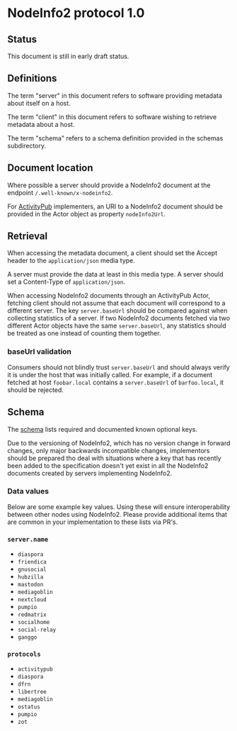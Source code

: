 # NodeInfo2 protocol 1.0

## Status

This document is still in early draft status.

## Definitions

The term "server" in this document refers to software providing metadata about itself on a host.

The term "client" in this document refers to software wishing to retrieve metadata about a host.

The term "schema" refers to a schema definition provided in the schemas subdirectory.

## Document location

Where possible a server should provide a NodeInfo2 document at the endpoint `/.well-known/x-nodeinfo2`.

For [ActivityPub](https://www.w3.org/TR/activitypub/) implementers, an URI to a NodeInfo2 document should be provided in the Actor object as property `nodeInfo2Url`.

## Retrieval

When accessing the metadata document, a client should set the Accept header to the `application/json` media type.

A server must provide the data at least in this media type. A server should set a Content-Type of `application/json`.

When accessing NodeInfo2 documents through an ActivityPub Actor, fetching client should not assume that each document will correspond to a different server. The key `server.baseUrl` should be compared against when collecting statistics of a server. If two NodeInfo2 documents fetched via two different Actor objects have the same `server.baseUrl`, any statistics should be treated as one instead of counting them together.

### baseUrl validation

Consumers should not blindly trust `server.baseUrl` and should always verify it is under the host that was initially called. For example, if a document fetched at host `foobar.local` contains a `server.baseUrl` of `barfoo.local`, it should be rejected.

## Schema

The [schema](https://github.com/jaywink/nodeinfo2/blob/master/schemas/1.0/schema.json) lists required and documented known optional keys.

Due to the versioning of NodeInfo2, which has no version change in forward changes, only major backwards incompatible changes, implementors should be prepared tho deal with situations where a key that has recently been added to the specification doesn't yet exist in all the NodeInfo2 documents created by servers implementing NodeInfo2.

### Data values

Below are some example key values. Using these will ensure interoperability between other nodes using NodeInfo2. Please provide additional items that are common in your implementation to these lists via PR's.

### `server.name`

* `diaspora`
* `friendica`
* `gnusocial`
* `hubzilla`
* `mastodon`
* `mediagoblin`
* `nextcloud`
* `pumpio`
* `redmatrix`
* `socialhome`
* `social-relay`
* `ganggo`

### `protocols`

* `activitypub`
* `diaspora`
* `dfrn`
* `libertree`
* `mediagoblin`
* `ostatus`
* `pumpio`
* `zot`
